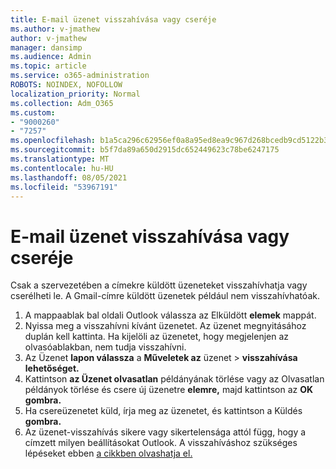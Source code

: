 ```yaml
---
title: E-mail üzenet visszahívása vagy cseréje
ms.author: v-jmathew
author: v-jmathew
manager: dansimp
ms.audience: Admin
ms.topic: article
ms.service: o365-administration
ROBOTS: NOINDEX, NOFOLLOW
localization_priority: Normal
ms.collection: Adm_O365
ms.custom:
- "9000260"
- "7257"
ms.openlocfilehash: b1a5ca296c62956ef0a8a95ed8ea9c967d268bcedb9cd5122b39a9678ba1f152
ms.sourcegitcommit: b5f7da89a650d2915dc652449623c78be6247175
ms.translationtype: MT
ms.contentlocale: hu-HU
ms.lasthandoff: 08/05/2021
ms.locfileid: "53967191"
---
```

# <a name="recall-or-replace-email-message"></a>E-mail üzenet visszahívása vagy cseréje

Csak a szervezetében a címekre küldött üzeneteket visszahívhatja vagy cserélheti le. A Gmail-címre küldött üzenetek például nem visszahívhatóak.

1. A mappaablak bal oldali Outlook válassza az Elküldött **elemek** mappát.
2. Nyissa meg a visszahívni kívánt üzenetet. Az üzenet megnyitásához duplán kell kattinta. Ha kijelöli az üzenetet, hogy megjelenjen az olvasóablakban, nem tudja visszahívni.
3. Az Üzenet **lapon válassza** a **Műveletek az** üzenet  >  **visszahívása lehetőséget.**
4. Kattintson **az Üzenet olvasatlan** példányának törlése vagy az Olvasatlan példányok törlése és csere új üzenetre **elemre,** majd kattintson az **OK gombra.**
5. Ha csereüzenetet küld, írja meg az üzenetet, és kattintson a Küldés **gombra.**
6. Az üzenet-visszahívás sikere vagy sikertelensága attól függ, hogy a címzett milyen beállításokat Outlook. A visszahíváshoz szükséges lépéseket ebben [a cikkben olvashatja el.](https://support.office.com/article/recall-or-replace-an-email-message-that-you-sent-35027f88-d655-4554-b4f8-6c0729a723a0#tocheck)
